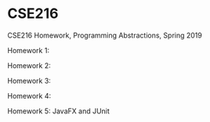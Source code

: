 # CSE216
CSE216 Homework, Programming Abstractions, Spring 2019

Homework 1:

Homework 2:

Homework 3:

Homework 4:

Homework 5: JavaFX and JUnit
